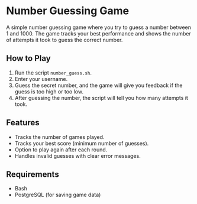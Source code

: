 # Number Guessing Game

A simple number guessing game where you try to guess a number between 1 and 1000. The game tracks your best performance and shows the number of attempts it took to guess the correct number.

## How to Play

1. Run the script `number_guess.sh`.
2. Enter your username.
3. Guess the secret number, and the game will give you feedback if the guess is too high or too low.
4. After guessing the number, the script will tell you how many attempts it took.

## Features
- Tracks the number of games played.
- Tracks your best score (minimum number of guesses).
- Option to play again after each round.
- Handles invalid guesses with clear error messages.

## Requirements
- Bash
- PostgreSQL (for saving game data)
